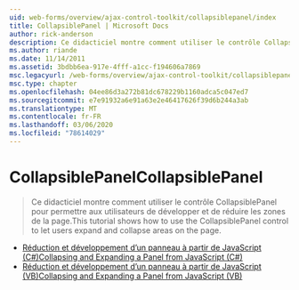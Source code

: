 ```yaml
---
uid: web-forms/overview/ajax-control-toolkit/collapsiblepanel/index
title: CollapsiblePanel | Microsoft Docs
author: rick-anderson
description: Ce didacticiel montre comment utiliser le contrôle CollapsiblePanel pour permettre aux utilisateurs de développer et de réduire les zones de la page.
ms.author: riande
ms.date: 11/14/2011
ms.assetid: 3bdbb6ea-917e-4fff-a1cc-f194606a7869
msc.legacyurl: /web-forms/overview/ajax-control-toolkit/collapsiblepanel
msc.type: chapter
ms.openlocfilehash: 04ee86d3a272b81dc678229b1160adca5c047ed7
ms.sourcegitcommit: e7e91932a6e91a63e2e46417626f39d6b244a3ab
ms.translationtype: MT
ms.contentlocale: fr-FR
ms.lasthandoff: 03/06/2020
ms.locfileid: "78614029"
---
```

# <a name="collapsiblepanel"></a><span data-ttu-id="ba44f-103">CollapsiblePanel</span><span class="sxs-lookup"><span data-stu-id="ba44f-103">CollapsiblePanel</span></span>

> <span data-ttu-id="ba44f-104">Ce didacticiel montre comment utiliser le contrôle CollapsiblePanel pour permettre aux utilisateurs de développer et de réduire les zones de la page.</span><span class="sxs-lookup"><span data-stu-id="ba44f-104">This tutorial shows how to use the CollapsiblePanel control to let users expand and collapse areas on the page.</span></span>

- [<span data-ttu-id="ba44f-105">Réduction et développement d’un panneau à partir de JavaScript (C#)</span><span class="sxs-lookup"><span data-stu-id="ba44f-105">Collapsing and Expanding a Panel from JavaScript (C#)</span></span>](collapsing-and-expanding-a-panel-from-javascript-cs.md)
- [<span data-ttu-id="ba44f-106">Réduction et développement d’un panneau à partir de JavaScript (VB)</span><span class="sxs-lookup"><span data-stu-id="ba44f-106">Collapsing and Expanding a Panel from JavaScript (VB)</span></span>](collapsing-and-expanding-a-panel-from-javascript-vb.md)
